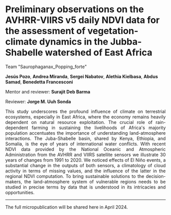 # Preliminary observations on the AVHRR-VIIRS v5 daily NDVI data for the assessment of vegetation-climate dynamics in the Jubba-Shabelle watershed of East Africa

Team "Saurophaganax_Popping_forte"

**Jesús Pozo**, **Andrea Miranda**, **Sergei Nabatov**, **Alethia Kielbasa**, **Abdus Samad**, **Benedetta Francesconi**

Mentor and reviewer: **Surajit Deb Barma**

Reviewer: **Jorge M. Uuh Sonda**

<div style="text-align: justify">
This study underscores the profound influence of climate on terrestrial ecosystems, especially in East Africa, where the economy remains heavily dependent on natural resource exploitation. The crucial role of rain-dependent farming in sustaining the livelihoods of Africa's majority population accentuates the importance of understanding land-atmosphere interactions. The Juba-Shabelle basin, shared by Kenya, Ethiopia, and Somalia, is the eye of years of international water conflicts. With recent NDVI data provided by the National Oceanic and Atmospheric Administration from the AVHRR and VIIRS satellite sensors we illustrate 30 years of changes from 1991 to 2020. We noticed effects of El Niño events, a substantial change in the outputs of both sensors, a climatology of cloud activity in terms of missing values, and the influence of the latter in the regional NDVI computation. To bring sustainable solutions to the decision-makers, the land-atmosphere system of vulnerable regions needs to be studied in precise terms by data that is understood in its intricacies and opportunities.
</div>

---
The full micropublication will be shared here in April 2024.